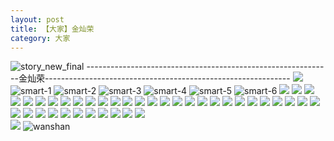 ```yaml
---
layout: post
title: 【大家】金灿荣
category: 大家
---
```

![story_new_final](http://s5kw20fzf.hd-bkt.clouddn.com/img/story_new_final_0322.png)
-------------------------------------------------------------金灿荣-------------------------------------------------------------
![](http://s5kx63xd7.hd-bkt.clouddn.com/img/jin-220611-1.jpg)
![smart-1](http://s5kw20fzf.hd-bkt.clouddn.com/img/smart-1.png)
![smart-2](http://s5kw20fzf.hd-bkt.clouddn.com/img/smart-2.png)
![smart-3](http://s5kw20fzf.hd-bkt.clouddn.com/img/smart-3.png)
![smart-4](http://s5kw20fzf.hd-bkt.clouddn.com/img/smart-4.png)
![smart-5](http://s5kw20fzf.hd-bkt.clouddn.com/img/smart-5.png)
![smart-6](http://s5kw20fzf.hd-bkt.clouddn.com/img/smart-6.png)
![](http://s5kw20fzf.hd-bkt.clouddn.com/img/situation-0324-1.png)
![](http://s5kw20fzf.hd-bkt.clouddn.com/img/situation-0324-2.png)
![](http://s5kw20fzf.hd-bkt.clouddn.com/img/situation-0324-3.png)
![](http://s5kw20fzf.hd-bkt.clouddn.com/img/fragment-220322-2.png)
![](http://s5kw20fzf.hd-bkt.clouddn.com/img/fragment-220322-3.png)
![](http://s5kw20fzf.hd-bkt.clouddn.com/img/fragment-220322-4.png)
![](http://s5kw20fzf.hd-bkt.clouddn.com/img/fragment-220322-5.png)
![](http://s5kw20fzf.hd-bkt.clouddn.com/img/jin-220325-1.png)
![](http://s5kw20fzf.hd-bkt.clouddn.com/img/jin-220325-2.png)
![](http://s5kw20fzf.hd-bkt.clouddn.com/img/jin-220325-3.png)
![](http://s5kw20fzf.hd-bkt.clouddn.com/img/jin-220325-4.png)
![](http://s5kw20fzf.hd-bkt.clouddn.com/img/jin-220325-5.png)
![](http://s5kw20fzf.hd-bkt.clouddn.com/img/jin-220325-6.png)
![](http://s5kw20fzf.hd-bkt.clouddn.com/img/jin-220325-7.png)
![](http://s5kw20fzf.hd-bkt.clouddn.com/img/jin-220325-8.png)
![](http://s5kw20fzf.hd-bkt.clouddn.com/img/jin-220325-9.png)
![](http://s5kw20fzf.hd-bkt.clouddn.com/img/jin-220325-12.png)
![](http://s5kw20fzf.hd-bkt.clouddn.com/img/jin-220325-13.png)
![](http://s5kw20fzf.hd-bkt.clouddn.com/img/jin-220325-14.png)
![](http://s5kw20fzf.hd-bkt.clouddn.com/img/jin-220325-10.png)
![](http://s5kw20fzf.hd-bkt.clouddn.com/img/jin-220325-11.png)
![](http://s5kw20fzf.hd-bkt.clouddn.com/img/jin-220325-15.png)
![](http://s5kw20fzf.hd-bkt.clouddn.com/img/jin-220325-16.png)
![](http://s5kw20fzf.hd-bkt.clouddn.com/img/jin-220325-17.png)
![](http://s5kw20fzf.hd-bkt.clouddn.com/img/jin-220325-18.png)
![](http://s5kw20fzf.hd-bkt.clouddn.com/img/jin-220325-19.png)
![](http://s5kw20fzf.hd-bkt.clouddn.com/img/inspire-220326-1.png)
![](http://s5kw20fzf.hd-bkt.clouddn.com/img/inspire-220326-2.png)
![](http://s5kw20fzf.hd-bkt.clouddn.com/img/inspire-220326-3.png)
![](http://s5kw20fzf.hd-bkt.clouddn.com/img/inspire-220326-4.png)
![](http://s5kw20fzf.hd-bkt.clouddn.com/img/inspire-220326-5.png)
![](http://s5kw20fzf.hd-bkt.clouddn.com/img/inspire-220326-6.png)
![](http://s5kw20fzf.hd-bkt.clouddn.com/img/inspire-220326-7.png)
![](http://s5kw20fzf.hd-bkt.clouddn.com/img/inspire-220326-8.png)
![](http://s5kw20fzf.hd-bkt.clouddn.com/img/inspire-220326-9.png)
![](http://s5kw20fzf.hd-bkt.clouddn.com/img/inspire-220326-10.png)
![](http://s5kw20fzf.hd-bkt.clouddn.com/img/inspire-220326-11.png)
![](http://s5kw20fzf.hd-bkt.clouddn.com/img/inspire-220326-12.png)
![](http://s5kw20fzf.hd-bkt.clouddn.com/img/fragment-220413-1.png)  
![](http://s5kw20fzf.hd-bkt.clouddn.com/img/fragment-220413-2.png)
![wanshan](http://s5kw20fzf.hd-bkt.clouddn.com/img/wanshan.png)





  




